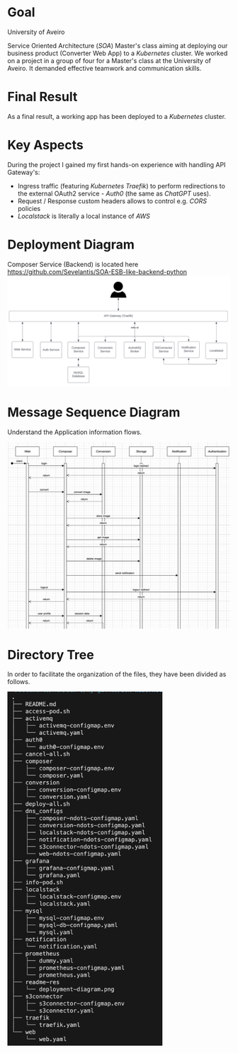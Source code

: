 # Goal
University of Aveiro

Service Oriented Architecture (*SOA*) Master's class aiming at deploying our business product (Converter Web App) to a *Kubernetes* cluster. We worked on a project in a group of four for a Master's class at the University of Aveiro. It demanded effective teamwork and communication skills.

# Final Result
As a final result, a working app has been deployed to a *Kubernetes* cluster.

# Key Aspects
During the project I gained my first hands-on experience with handling API Gateway's:
 - Ingress traffic (featuring *Kubernetes* *Traefik*) to perform redirections to the external OAuth2 service - *Auth0* (the same as *ChatGPT* uses).
 - Request / Response custom headers allows to control e.g. *CORS* policies
 - *Localstack* is literally a local instance of *AWS*

# Deployment Diagram
Composer Service (Backend) is located here https://github.com/Sevelantis/SOA-ESB-like-backend-python
<img src="./readme-res/deployment-diagram.png" alt="Alt text" width="700">

# Message Sequence Diagram
Understand the Application information flows.

<img src="./readme-res/message-sequence-diagram.png" alt="Alt text" width="700">


# Directory Tree
In order to facilitate the organization of the files, they have been divided as follows. 

<img src="./readme-res/directory-tree.png" alt="Alt text" width="350">

